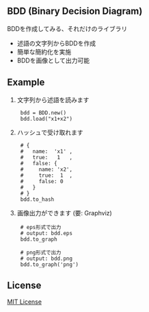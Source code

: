 ## BDD (Binary Decision Diagram)

BDDを作成してみる、それだけのライブラリ

* 述語の文字列からBDDを作成
* 簡単な簡約化を実施
* BDDを画像として出力可能

## Example

1. 文字列から述語を読みます

        bdd = BDD.new()
        bdd.load("x1+x2")

2. ハッシュで受け取れます

        # {
        #   name:  'x1' ,
        #   true:   1   ,
        #   false: {
        #     name: 'x2',
        #     true:  1  ,
        #     false: 0
        #   }
        # }
        bdd.to_hash

3. 画像出力ができます (要: Graphviz)

        # eps形式で出力
        # output: bdd.eps
        bdd.to_graph
        
        # png形式で出力
        # output: bdd.png
        bdd.to_graph('png')

## License

[MIT License](http://www.opensource.org/licenses/MIT)

